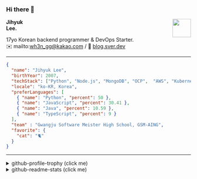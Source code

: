 ### Hi there 👋
<img src="https://github.githubassets.com/images/mona-loading-default.gif" width="50px" align="right">
</a>

**Jihyuk\
Lee.**

17yo Korean backend programmer & DevOps Starter.\
✉️ mailto:wh3n_gg@kakao.com
/ 
🔗 [blog.sver.dev](https://blog.sver.dev)

---

```json
{
  "name": "Jihyuk Lee",
  "birthYear": 2007,
  "techStack": ["Python", "Node.js", "MongoDB", "OCP",  "AWS", "Kubernetes"],
  "locale": "ko-KR, Korea",
  "preferLanguages": [
    { "name": "Python", "percent": 50 },
    { "name": "JavaScript", "percent": 30.41 },
    { "name": "Java", "percent": 10.59 },
    { "name": "TypeScript", "percent": 9 }
  ],
  "team" : "Gwangju Software Meister High School, GSM-AING",
  "favorite": {
    "cat": "🐈"
  }
}
```
---
<details>
  <summary>github-profile-trophy (click me)</summary>
  
![](https://github-profile-trophy.vercel.app/?username=sverdev&row=1&column=8&theme=nord)
  
</details>
<details>
  <summary>github-readme-stats (click me)</summary>
  
<!--START_SECTION:waka-->
![Code Time](http://img.shields.io/badge/Code%20Time-252%20hrs%2014%20mins-blue)

![Lines of code](https://img.shields.io/badge/%EC%A0%80%EB%8A%94%20%EC%97%AC%ED%83%9C%EA%B9%8C%EC%A7%80%20-174.1%20thousand%20%EC%A4%84%EC%9D%98%20%EC%BD%94%EB%93%9C%EB%A5%BC%20%EC%9E%91%EC%84%B1%ED%96%88%EC%96%B4%EC%9A%94.-blue)

**저는 저녁형 인간이에요. 🦉** 

```text
🌞 아침                     43 commits          ███░░░░░░░░░░░░░░░░░░░░░░   11.59 % 
🌆 낮　                     97 commits          ███████░░░░░░░░░░░░░░░░░░   26.15 % 
🌃 저녁                     168 commits         ███████████░░░░░░░░░░░░░░   45.28 % 
🌙 밤　                     63 commits          ████░░░░░░░░░░░░░░░░░░░░░   16.98 % 
```


📊 **저는 이번주를 이렇게 시간을 보냈어요.** 

```text
🕑︎ Timezone: Asia/Seoul

💬 프로그래밍 언어들: 
Python                   23 hrs 42 mins      ████████████████████░░░░░   81.54 % 
TypeScript               3 hrs               ███░░░░░░░░░░░░░░░░░░░░░░   10.33 % 
JavaScript               1 hr 17 mins        █░░░░░░░░░░░░░░░░░░░░░░░░   04.45 % 
JSON                     20 mins             ░░░░░░░░░░░░░░░░░░░░░░░░░   01.20 % 
Java                     20 mins             ░░░░░░░░░░░░░░░░░░░░░░░░░   01.18 % 

🔥 에디터들: 
VS Code                  28 hrs 43 mins      █████████████████████████   98.82 % 
IntelliJ                 20 mins             ░░░░░░░░░░░░░░░░░░░░░░░░░   01.18 % 

💻 운영 체제들: 
Windows                  29 hrs 4 mins       █████████████████████████   100.00 % 
```


 Last Updated on 30/01/2024 18:37:38 UTC
<!--END_SECTION:waka-->

</details>

</div>

